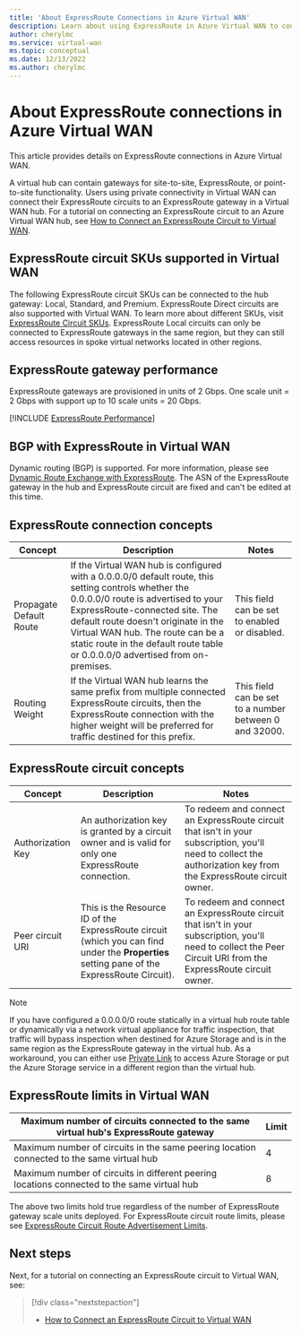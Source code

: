 ```yaml
---
title: 'About ExpressRoute Connections in Azure Virtual WAN'
description: Learn about using ExpressRoute in Azure Virtual WAN to connect your Azure and on-premises environments.
author: cherylmc
ms.service: virtual-wan
ms.topic: conceptual
ms.date: 12/13/2022
ms.author: cherylmc
---
```

# About ExpressRoute connections in Azure Virtual WAN

This article provides details on ExpressRoute connections in Azure Virtual WAN. 

A virtual hub can contain gateways for site-to-site, ExpressRoute, or point-to-site functionality. Users using private connectivity in Virtual WAN can connect their ExpressRoute circuits to an ExpressRoute gateway in a Virtual WAN hub. For a tutorial on connecting an ExpressRoute circuit to an Azure Virtual WAN hub, see [How to Connect an ExpressRoute Circuit to Virtual WAN](virtual-wan-expressroute-portal.md).

## ExpressRoute circuit SKUs supported in Virtual WAN
The following ExpressRoute circuit SKUs can be connected to the hub gateway: Local, Standard, and Premium. ExpressRoute Direct circuits are also supported with Virtual WAN. To learn more about different SKUs, visit [ExpressRoute Circuit SKUs](../expressroute/expressroute-faqs.md#what-is-the-connectivity-scope-for-different-expressroute-circuit-skus). ExpressRoute Local circuits can only be connected to ExpressRoute gateways in the same region, but they can still access resources in spoke virtual networks located in other regions. 

## ExpressRoute gateway performance

ExpressRoute gateways are provisioned in units of 2 Gbps. One scale unit = 2 Gbps with support up to 10 scale units = 20 Gbps. 

[!INCLUDE [ExpressRoute Performance](../../includes/virtual-wan-expressroute-performance.md)]


## BGP with ExpressRoute in Virtual WAN
Dynamic routing (BGP) is supported. For more information, please see [Dynamic Route Exchange with ExpressRoute](../expressroute/expressroute-routing.md#dynamic-route-exchange). The ASN of the ExpressRoute gateway in the hub and ExpressRoute circuit are fixed and can't be edited at this time.

## ExpressRoute connection concepts 
| Concept| Description| Notes|
| --| --| --|
| Propagate Default Route|If the Virtual WAN hub is configured with a 0.0.0.0/0 default route, this setting controls whether the 0.0.0.0/0 route is advertised to your ExpressRoute-connected site. The default route doesn't originate in the Virtual WAN hub. The route can be a static route in the default route table or 0.0.0.0/0 advertised from on-premises. | This field can be set to enabled or disabled.|
| Routing Weight|If the Virtual WAN hub learns the same prefix from multiple connected ExpressRoute circuits, then the ExpressRoute connection with the higher weight will be preferred for traffic destined for this prefix.  | This field can be set to a number between 0 and 32000.|

## ExpressRoute circuit concepts 
| Concept| Description| Notes|
| --| --| --|
| Authorization Key| An authorization key is granted by a circuit owner and is valid for only one ExpressRoute connection. | To redeem and connect an ExpressRoute circuit that isn't in your subscription, you'll need to collect the authorization key from the ExpressRoute circuit owner.|
| Peer circuit URI| This is the Resource ID of the ExpressRoute circuit (which you can find under the **Properties** setting pane of the ExpressRoute Circuit).  | To redeem and connect an ExpressRoute circuit that isn't in your subscription, you'll need to collect the Peer Circuit URI from the ExpressRoute circuit owner. |

> [!NOTE]
> If you have configured a 0.0.0.0/0 route statically in a virtual hub route table or dynamically via a network virtual appliance for traffic inspection, that traffic will bypass inspection when destined for Azure Storage and is in the same region as the ExpressRoute gateway in the virtual hub. As a workaround, you can either use [Private Link](../private-link/private-link-overview.md) to access Azure Storage or put the Azure Storage service in a different region than the virtual hub.
>

## ExpressRoute limits in Virtual WAN
| Maximum number of circuits connected to the same virtual hub's ExpressRoute gateway | Limit |
| --- | --- |
| Maximum number of circuits in the same peering location connected to the same virtual hub | 4 |
| Maximum number of circuits in different peering locations connected to the same virtual hub | 8 |

The above two limits hold true regardless of the number of ExpressRoute gateway scale units deployed. For ExpressRoute circuit route limits, please see [ExpressRoute Circuit Route Advertisement Limits](../azure-resource-manager/management/azure-subscription-service-limits.md#route-advertisement-limits).

## Next steps

Next, for a tutorial on connecting an ExpressRoute circuit to Virtual WAN, see:

> [!div class="nextstepaction"]
> * [How to Connect an ExpressRoute Circuit to Virtual WAN](virtual-wan-expressroute-portal.md)
